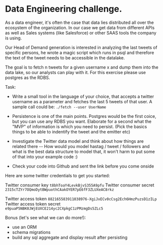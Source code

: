 # Data Engineering challenge.

As a data engineer, it's often the case that data lies distributed all over the ecosystem of the organization.
In our case we get data from different APIs as well as Sales systems (like Salesforce) or other SAAS tools
the company is using.

Our Head of Demand generation is interested in analyzing the last tweets of specific persons, 
he wrote a magic script which runs in psql and therefore the text of the tweet needs to be accessible in the datalake.

The goal is to fetch n tweets for a given username x and dump them into
the data lake, so our analysts can play with it. For this exercise please use postgres as the RDBS.


Task:
- Write a small tool in the language of your choice, that accepts a twitter username as a parameter 
  and fetches the last 5 tweets of that user.
  A sample call could be:
    `./fetch --user UserName`

- Persistence is one of the main points.
  Postgres would be the first coice, but you can use any RDBS you want.
  Elaborate for a second what the "MVP" of information is which you need to persist.
  (Pick the basics things to be able to indentify the tweet and the emitter etc)
  
- Investigate the Twitter data model and think about how things are related there
-- How would you model hastag / tweet / followers and what is the best data structure to model that,
   it won't harm to put some of that into your example code :)

- Check your code into Github and sent the link before you come onside



Here are some twitter credentials to get you started:

Twitter consumer key
  `t8bhToaY4LevkBjvS355A9pfu`
Twitter consumer secret
  `2315cTZYr7OQmoDytBWpuothCAakOYER7pE6fF3ZLUXeAC8rkz`

Twitter access token
  `882165583911038976-XgiJxECv0cCsg2Ech6HmzPuzsD1zILp`
Twitter access token secret
  `e9puaP5NBK0JWjEUXCE214yc2CXpkgC1zPMzmgDs5ZLc5`


Bonus (let's see what we can do more!):
- use an ORM
- schema migrations
- build any sql aggregate and display result after persisting

